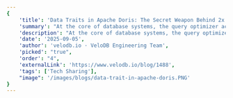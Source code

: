 ```yaml
---
{
    'title': 'Data Traits in Apache Doris: The Secret Weapon Behind 2x Faster Performance',
    'summary': "At the core of database systems, the query optimizer acts as a shrewd strategist, constantly analyzing data traits to devise the optimal execution plans. Apache Doris, a high-performance MPP analytical database, employs a built-in Data Trait analysis mechanism in its optimizer. By uncovering statistical traits and semantic constraints within the data, Data Trait provides fundamental support for query optimization. Let’s explore its power!",
    'description': "At the core of database systems, the query optimizer acts as a shrewd strategist, constantly analyzing data traits to devise the optimal execution plans. Apache Doris, a high-performance MPP analytical database, employs a built-in Data Trait analysis mechanism in its optimizer. By uncovering statistical traits and semantic constraints within the data, Data Trait provides fundamental support for query optimization. Let’s explore its power!",
    'date': '2025-09-05',
    'author': 'velodb.io · VeloDB Engineering Team',
    'picked': "true",
    'order': "4",
    'externalLink': 'https://www.velodb.io/blog/1488',
    'tags': ['Tech Sharing'],
    "image": '/images/blogs/data-trait-in-apache-doris.PNG'
}
---
```

